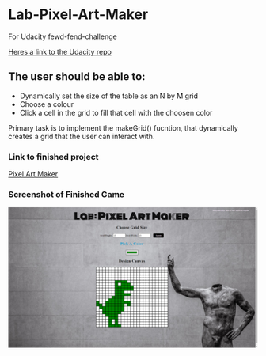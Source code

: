 # Lab-Pixel-Art-Maker

For Udacity fewd-fend-challenge

[Heres a link to the Udacity repo](https://github.com/udacity/project-pixel-art-maker-starter)


## The user should be able to:

* Dynamically set the size of the table as an N by M grid
* Choose a colour
* Click a cell in the grid to fill that cell with the choosen color

Primary task is to implement the makeGrid() fucntion, that dynamically creates a grid that the user can interact with.


### Link to finished project

[Pixel Art Maker](https://foxystoat.github.io/Lab-Pixel-Art-Maker/)


### Screenshot of Finished Game

![screenshot img](screenshot.png "Screenshot of Lab-Pixel-Art-Maker") 



